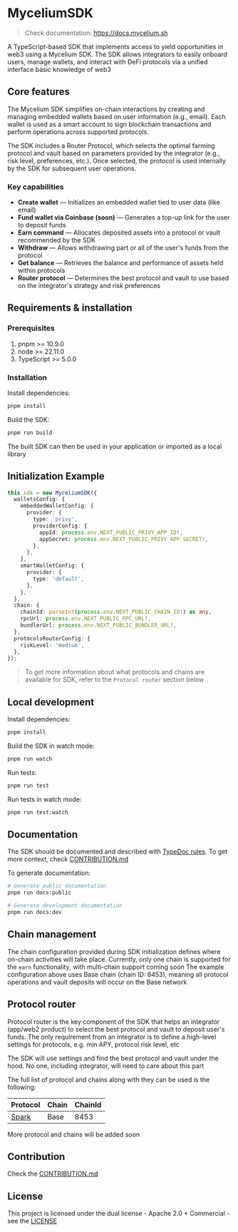 # MyceliumSDK

> Check documentation: https://docs.mycelium.sh

A TypeScript-based SDK that implements access to yield opportunities in web3 using a Mycelium SDK. The SDK allows integrators to easily onboard users, manage wallets, and interact with DeFi protocols via a unified interface basic knowledge of web3

## Core features

The Mycelium SDK simplifies on-chain interactions by creating and managing embedded wallets based on user information (e.g., email). Each wallet is used as a smart account to sign blockchain transactions and perform operations across supported protocols.

The SDK includes a Router Protocol, which selects the optimal farming protocol and vault based on parameters provided by the integrator (e.g., risk level, preferences, etc.). Once selected, the protocol is used internally by the SDK for subsequent user operations.

### Key capabilities

- **Create wallet** — Initializes an embedded wallet tied to user data (like email)
- **Fund wallet via Coinbase (soon)** — Generates a top-up link for the user to deposit funds
- **Earn command** — Allocates deposited assets into a protocol or vault recommended by the SDK
- **Withdraw** — Allows withdrawing part or all of the user's funds from the protocol
- **Get balance** — Retrieves the balance and performance of assets held within protocols
- **Router protocol** — Determines the best protocol and vault to use based on the integrator's strategy and risk preferences

## Requirements & installation

### Prerequisites

1. pnpm >= 10.9.0
2. node >= 22.11.0
3. TypeScript >= 5.0.0

### Installation

Install dependencies:

```bash
pnpm install
```

Build the SDK:

```bash
pnpm run build
```

The built SDK can then be used in your application or imported as a local library

## Initialization Example

```typescript
this.sdk = new MyceliumSDK({
  walletsConfig: {
    embeddedWalletConfig: {
      provider: {
        type: 'privy',
        providerConfig: {
          appId: process.env.NEXT_PUBLIC_PRIVY_APP_ID!,
          appSecret: process.env.NEXT_PUBLIC_PRIVY_APP_SECRET!,
        },
      },
    },
    smartWalletConfig: {
      provider: {
        type: 'default',
      },
    },
  },
  chain: {
    chainId: parseInt(process.env.NEXT_PUBLIC_CHAIN_ID!) as any,
    rpcUrl: process.env.NEXT_PUBLIC_RPC_URL!,
    bundlerUrl: process.env.NEXT_PUBLIC_BUNDLER_URL!,
  },
  protocolsRouterConfig: {
    riskLevel: 'medium',
  },
});
```

> To get more information about what protocols and chains are available for SDK, refer to the `Protocol router` section below

## Local development

Install dependencies:

```bash
pnpm install
```

Build the SDK in watch mode:

```bash
pnpm run watch
```

Run tests:

```bash
pnpm run test
```

Run tests in watch mode:

```bash
pnpm run test:watch
```

## Documentation

The SDK should be documented and described with [TypeDoc rules](https://typedoc.org/). To get more context, check [CONTRIBUTION.md](https://github.com/0xdeval/mycelium-sdk/blob/main/CONTRIBUTION.md)

To generate documentation:

```bash
# Generate public documentation
pnpm run docs:public

# Generate development documentation
pnpm run docs:dev
```

## Chain management

The chain configuration provided during SDK initialization defines where on-chain activities will take place. Currently, only one chain is supported for the `earn` functionality, with multi-chain support coming soon
The example configuration above uses Base chain (chain ID: 8453), meaning all protocol operations and vault deposits will occur on the Base network

## Protocol router

Protocol router is the key component of the SDK that helps an integrator (app/web2 product) to select the best protocol and vault to deposit user's funds.
The only requirement from an integrator is to define a high-level settings for protocols, e.g. min APY, protocol risk level, etc

The SDK will use settings and find the best protocol and vault under the hood. No one, including integrator, will need to care about this part

The full list of protocol and chains along with they can be used is the following:

| Protocol                   | Chain | ChainId |
| -------------------------- | ----- | ------- |
| [Spark](https://spark.fi/) | Base  | 8453    |

More protocol and chains will be added soon

## Contribution

Check the [CONTRIBUTION.md](https://github.com/0xdeval/mycelium-sdk/blob/main/CONTRIBUTION.md)

## License

This project is licensed under the dual license - Apache 2.0 + Commercial - see the [LICENSE](https://github.com/0xdeval/mycelium-sdk/blob/main/LICENSE.md)
